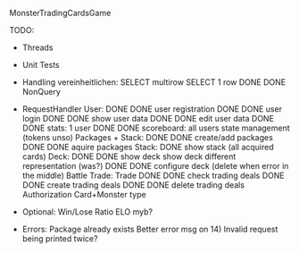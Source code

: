 MonsterTradingCardsGame

TODO:
- Threads
- Unit Tests
- Handling vereinheitlichen:
    SELECT multirow 
    SELECT 1 row
    DONE DONE NonQuery  
- RequestHandler
    User:
        DONE DONE user registration
        DONE DONE user login
        DONE DONE show user data
        DONE DONE edit user data
        DONE DONE stats: 1 user
        DONE DONE scoreboard: all users
        state management (tokens unso)
    Packages + Stack:
        DONE DONE create/add packages
        DONE DONE aquire packages
    Stack:
        DONE show stack (all acquired cards)
    Deck:
        DONE DONE show deck
        show deck different representation (was?)
        DONE DONE configure deck (delete when error in the middle)
    Battle
    Trade:
        Trade
        DONE DONE check trading deals
        DONE DONE create trading deals
        DONE DONE delete trading deals
    Authorization
    Card+Monster type
- Optional:
    Win/Lose Ratio
    ELO myb?


- Errors:
    Package already exists
    Better error msg on 14)
    Invalid request being printed twice?

     